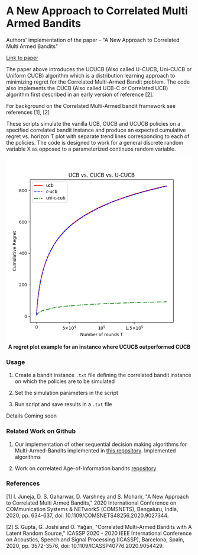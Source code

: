 # A New Approach to Correlated Multi Armed Bandits

Authors' implementation of the paper - "A New Approach to Correlated Multi Armed Bandits"

[Link to paper](https://ieeexplore.ieee.org/document/9027344)

The paper above introduces the UCUCB (Also called U-CUCB, Uni-CUCB or Uniform CUCB) algorithm which is a distribution learning approach to minimizing regret for the Correlated Multi-Armed Bandit problem. The code also implements the CUCB (Also called UCB-C or Correlated UCB) algorithm first described in an early version of reference [2].

For background on the Correlated Multi-Armed bandit framework see references [1], [2] 

These scripts simulate the vanilla UCB, CUCB and UCUCB policies on a specified correlated bandit instance and produce an expected cumulative regret vs. horizon T plot with separate trend lines corresponding to each of the policies. The code is designed to work for a general discrete random variable X as opposed to a parameterized continuos random variable.   

<p align="center">
  <img src="media/regret_plot_example.png" width="500"/>
  <br>
<b>A regret plot example for an instance where UCUCB outperformed CUCB</b>
</p>

### Usage

1. Create a bandit instance `.txt` file defining the correlated bandit instance on which the policies are to be simulated 

2. Set the simulation parameters in the script

3. Run script and save results in a `.txt` file

Details Coming soon

### Related Work on Github

1. Our implementation of other sequential decision making algorithms for Multi-Armed-Bandits implemented in [this repository](https://github.com/ishank-juneja/intelligent-agents). Implemented algorithms 

2. Work on correlated Age-of-Information bandits [repository](https://github.com/ishank-juneja/Correlated-AoI-Bandits)  

### References

[1] I. Juneja, D. S. Gaharwar, D. Varshney and S. Moharir, "A New Approach to Correlated Multi Armed Bandits," 2020 International Conference on COMmunication Systems & NETworkS (COMSNETS), Bengaluru, India, 2020, pp. 634-637, doi: 10.1109/COMSNETS48256.2020.9027344.

[2] S. Gupta, G. Joshi and O. Yağan, "Correlated Multi-Armed Bandits with A Latent Random Source," ICASSP 2020 - 2020 IEEE International Conference on Acoustics, Speech and Signal Processing (ICASSP), Barcelona, Spain, 2020, pp. 3572-3576, doi: 10.1109/ICASSP40776.2020.9054429.